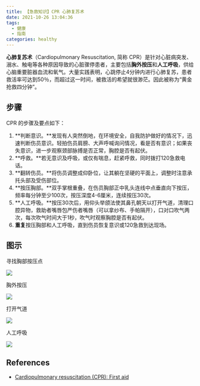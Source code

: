 ```yaml
---
title: 【急救知识】CPR 心肺复苏术
date: 2021-10-26 13:04:36
tags:
  - 健康
  - 指南
categories: healthy
---
```


**心肺复苏术**（Cardiopulmonary Resuscitation, 简称 CPR）是针对心脏病突发、溺水、触电等各种原因导致的心脏骤停患者，主要包括**胸外按压**和**人工呼吸**，供给心脑重要脏器血流和氧气。大量实践表明，心跳停止4分钟内进行心肺复苏，患者救活率可达到50％，而超过这一时间，被救活的希望就很渺茫。因此被称为“黄金抢救四分钟”。

## 步骤

CPR 的步骤及要点如下：

1. **判断意识。**发现有人突然倒地，在环境安全，自我防护做好的情况下，迅速判断伤员意识。轻拍伤员肩膀、大声呼喊询问情况，看是否有意识；如果丧失意识，进一步观察颈部脉搏是否正常，胸腔是否有起伏。
2. **呼救。**若无意识及呼吸，或仅有喘息，赶紧呼救，同时拨打120急救电话。
3. **翻转伤员。**将伤员调整成仰卧位，让其躺在坚硬的平面上，调整时注意承托头部及受伤部位。
4. **按压胸部。**双手掌根重叠，在伤员胸部正中乳头连线中点垂直向下按压，频率每分钟至少100次，按压深度4-6厘米，连续按压30次。
5. **人工呼吸。**按压30次后，用仰头举颌法使其鼻孔朝天以打开气道，清理口腔异物，救助者嘴唇包严伤者嘴唇（可以拿纱布、手帕隔开），口对口吹气两次，每次吹气时间大于1秒，吹气时观察胸腔是否有起伏。
6. **重复**按压胸部和人工呼吸，直到伤员恢复意识或120急救到达现场。

## 图示

寻找胸部按压点

![](/images/healthy/CPR-01.png)


胸外按压

![](/images/healthy/cpr-compressions.webp)


打开气道

![](/images/healthy/cpr-airway.webp)

人工呼吸

![](/images/healthy/cpr-breathing.webp)



## References

- [Cardiopulmonary resuscitation (CPR): First aid](https://www.mayoclinic.org/first-aid/first-aid-cpr/basics/art-20056600)